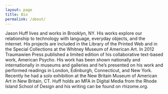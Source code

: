 ```yaml
---
layout: page
title: Bio
permalink: /about/
---
```


Jason Huff lives and works in Brooklyn, NY. His works explore our relationship to technology with language, everyday objects, and the internet. His projects are included in the Library of the Printed Web and in the Special Collections at the Whitney Museum of American Art. In 2012 Traumawien Press published a limited edition of his collaborative text-based work, American Psycho. His work has been shown nationally and internationally in museums and galleries and he’s presented on his work and performed readings in London, Edinburgh, Connecticut, and New York. Recently he had a solo exhibition at the New Britain Museum of American Art in New Britain, CT. Huff holds an MFA in Digital Media from the Rhode Island School of Design and his writing can be found on rhizome.org.
